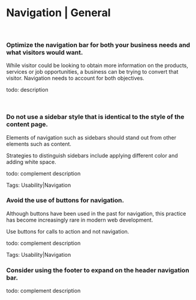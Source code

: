 # Navigation | General

<br>


### Optimize the navigation bar for both your business needs and what visitors would want.

While visitor could be looking to obtain more information on the products, services or job opportunities, a business can be trying to convert that visitor. Navigation needs
to account for both objectives.

todo: description

<br>


### Do not use a sidebar style that is identical to the style of the content page.

Elements of navigation such as sidebars should stand out from other elements such as content.

Strategies to distinguish sidebars include applying different color and adding white space.

todo: complement description

Tags: Usability|Navigation
<br>


### Avoid the use of buttons for navigation.

Although buttons have been used in the past for navigation, this practice has become increasingly rare in modern web development.

Use buttons for calls to action and not navigation.

todo: complement description

Tags: Usability|Navigation
<br>


### Consider using the footer to expand on the header navigation bar.

todo: complement description

<br>


